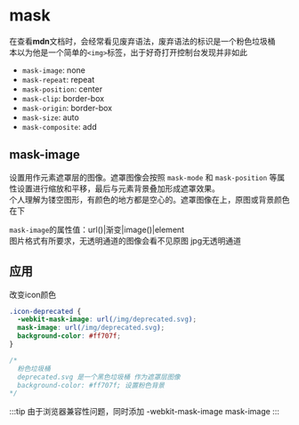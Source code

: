 # mask

在查看**mdn**文档时，会经常看见废弃语法，废弃语法的标识是一个粉色垃圾桶<span class="icon icon-deprecated"></span>  
本以为他是一个简单的`<img>`标签，出于好奇打开控制台发现并非如此

* `mask-image`: none
* `mask-repeat`: repeat
* `mask-position`: center
* `mask-clip`: border-box
* `mask-origin`: border-box
* `mask-size`: auto
* `mask-composite`: add

## mask-image

设置用作元素遮罩层的图像。遮罩图像会按照 `mask-mode`<span class="icon icon-experimental"></span>   和 `mask-position` 等属性设置进行缩放和平移，最后与元素背景叠加形成遮罩效果。  
个人理解为镂空图形，有颜色的地方都是空心的。遮罩图像在上，原图或背景颜色在下

`mask-image`的属性值：url()|渐变|image()|element  
图片格式有所要求，无透明通道的图像会看不见原图 jpg无透明通道

## 应用
改变icon颜色
```css
.icon-deprecated {
  -webkit-mask-image: url(/img/deprecated.svg);
  mask-image: url(/img/deprecated.svg);
  background-color: #ff707f;
}

/*
  粉色垃圾桶
  deprecated.svg 是一个黑色垃圾桶 作为遮罩层图像
  background-color: #ff707f; 设置粉色背景
*/
```
:::tip
由于浏览器兼容性问题，同时添加
-webkit-mask-image
mask-image
:::

<div class="xixi icon"></div>


<style>
  @import '/css/common.css';
  
  .xixi {
    -webkit-mask-image: url("data:image/svg+xml,%3Csvg xmlns='http://www.w3.org/2000/svg' viewBox='0 0 512 512'%3E%3Cpath d='M224%20387.814V512L32 320l192-192v126.912C447.375 260.152 437.794 103.016 380.93 0 521.287 151.707 491.48 394.785 224 387.814z'/%3E%3C/svg%3E");
    mask-image: url("data:image/svg+xml,%3Csvg xmlns='http://www.w3.org/2000/svg' viewBox='0 0 512 512'%3E%3Cpath d='M224%20387.814V512L32 320l192-192v126.912C447.375 260.152 437.794 103.016 380.93 0 521.287 151.707 491.48 394.785 224 387.814z'/%3E%3C/svg%3E");    background-color: #5e9eff;
  }
</style>